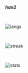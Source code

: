 __*han2*__

<br>

<!-- [![langs](https://github-readme-stats.vercel.app/api/top-langs/?username=prothegee&theme=transparent&show_icons=true)](https://github.com/prothegee) -->
![langs](https://github-readme-stats.vercel.app/api/top-langs/?username=prothegee&theme=transparent&show_icons=true&layout=donut-vertical)

<br>

![streak](https://github-readme-stats.vercel.app/api?username=prothegee&show_icons=true&theme=transparent)

<br>

![stats](https://github-readme-stats.vercel.app/api?username=prothegee&show_icons=true&theme=transparent)

<!--
- 🐙 [Website](https://prothegee.com)
- 🐘 [Artstation](https://www.artstation.com/prothegee)

___

__*protégé*__
```
- One who is under the care and protection of another.
- A person who is guided and supported by an older and more experienced person or mentor.
```

###### continue...
-->




